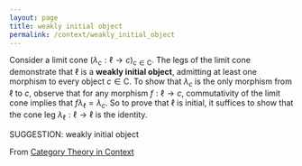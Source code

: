 ```yaml
---
layout: page
title: weakly initial object
permalink: /context/weakly_initial_object
---
```


Consider a limit cone $(\lambda_c : \ell \to c)_{c \in \mathsf{C}}$. The legs of the limit cone demonstrate that $\ell$ is a **weakly initial object**, admitting at least one morphism to every object $c \in \mathsf{C}$. To show that $\lambda_c$ is the only morphism from $\ell$ to $c$, observe that for any  morphism $f : \ell \to c$, commutativity of the limit cone implies that $f \lambda_\ell = \lambda_c$. So to prove that $\ell$ is initial, it suffices to show that the cone leg $\lambda_\ell : \ell \to \ell$ is the identity.

SUGGESTION: weakly initial object

From [Category Theory in Context](https://mathgloss.github.io/MathGloss/context.html)